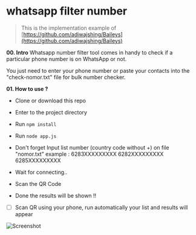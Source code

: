 # whatsapp filter number

> This is the implementation example of [https://github.com/adiwajshing/Baileys](https://github.com/adiwajshing/Baileys)

**00. Intro**
Whatsapp number filter tool comes in handy to check if a particular phone number is on WhatsApp or not.

You just need to enter your phone number or paste your contacts into the "check-nomor.txt" file for bulk number checker.


**01. How to use ?**
- Clone or download this repo
- Enter to the project directory
- Run `npm install`
- Run `node app.js`
- Don't forget Input list number (country code without +) on file "nomor.txt" 
  example : 
  6283XXXXXXXXX
  6282XXXXXXXXX
  6285XXXXXXXXX

- Wait for connecting.. 
- Scan the QR Code
- Done the results will be shown !!



- [ ] Scan QR using your phone, run automatically your list and results will appear

![Screenshot](https://user-images.githubusercontent.com/3745442/129669674-b924db39-0ec6-4556-bc84-581a2a926666.png)
